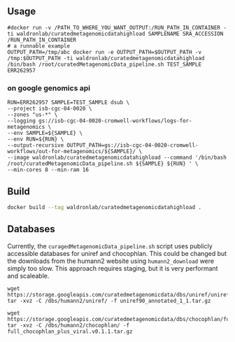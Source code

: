 ## Usage

```
#docker run -v /PATH_TO_WHERE_YOU_WANT_OUTPUT:/RUN_PATH_IN_CONTAINER -ti waldronlab/curatedmetagenomicdatahighload SAMPLENAME SRA_ACCESSION /RUN_PATH_IN_CONTAINER
# a runnable example
OUTPUT_PATH=/tmp/abc docker run -e OUTPUT_PATH=$OUTPUT_PATH -v /tmp:$OUTPUT_PATH -ti waldronlab/curatedmetagenomicdatahighload /bin/bash /root/curatedMetagenomicData_pipeline.sh TEST_SAMPLE ERR262957
```

### on google genomics api

```
RUN=ERR262957 SAMPLE=TEST_SAMPLE dsub \
--project isb-cgc-04-0020 \
--zones "us-*" \
--logging gs://isb-cgc-04-0020-cromwell-workflows/logs-for-metagenomics \
--env SAMPLE=${SAMPLE} \
--env RUN=${RUN} \
--output-recursive OUTPUT_PATH=gs://isb-cgc-04-0020-cromwell-workflows/out-for-metagenomics/${SAMPLE}/ \
--image waldronlab/curatedmetagenomicdatahighload --command '/bin/bash /root/curatedMetagenomicData_pipeline.sh ${SAMPLE} ${RUN} ' \
--min-cores 8 --min-ram 16
```

## Build

```sh
docker build --tag waldronlab/curatedmetagenomicdatahighload .
```

## Databases

Currently, the `curagedMetagenomicData_pipeline.sh` script uses publicly accessible databases for uniref and chocophlan. This could be changed but the downloads from the humann2 website using `humann2_download` were simply too slow. This approach requires staging, but it is very performant and scaleable.

```
wget https://storage.googleapis.com/curatedmetagenomicdata/dbs/uniref/uniref90_annotated_1_1.tar.gz
tar -xvz -C /dbs/humann2/uniref/ -f uniref90_annotated_1_1.tar.gz 

wget https://storage.googleapis.com/curatedmetagenomicdata/dbs/chocophlan/full_chocophlan_plus_viral.v0.1.1.tar.gz  
tar -xvz -C /dbs/humann2/chocophlan/ -f full_chocophlan_plus_viral.v0.1.1.tar.gz
```